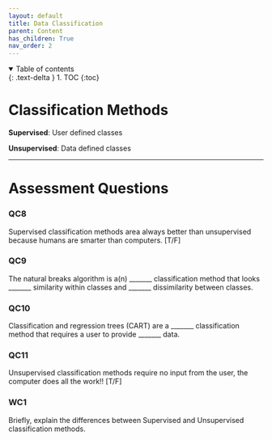 ```yaml
---
layout: default
title: Data Classification
parent: Content
has_children: True
nav_order: 2
---
```


<details open markdown="block">
  <summary>
    Table of contents
  </summary>
  {: .text-delta }
1. TOC
{:toc}
</details>

# Classification Methods

**Supervised**: User defined classes

**Unsupervised**: Data defined classes


---

# Assessment Questions

### QC8

Supervised classification methods area always better than unsupervised because humans are smarter than computers. [T/F]

### QC9

The natural breaks algorithm is a(n) _______ classification method that looks _______ similarity within classes and _______ dissimilarity between classes.

### QC10

Classification and regression trees (CART) are a _______ classification method that requires a user to provide _______ data.

### QC11

Unsupervised classification methods require no input from the user, the computer does all the work!! [T/F]

### WC1

Briefly, explain the differences between Supervised and Unsupervised classification methods.